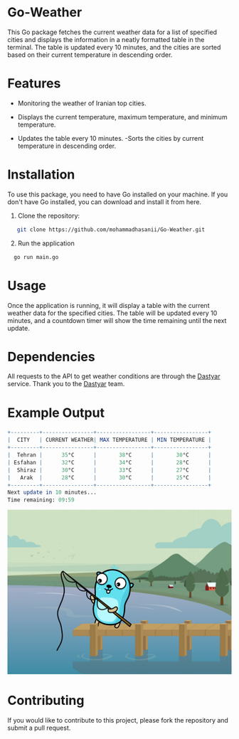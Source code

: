 
# Go-Weather

This Go package fetches the current weather data for a list of specified cities and displays the information in a neatly formatted table in the terminal. The table is updated every 10 minutes, and the cities are sorted based on their current temperature in descending order.

# Features
- Monitoring the weather of Iranian top cities.


- Displays the current temperature, maximum temperature, and minimum temperature.

- Updates the table every 10 minutes.
-Sorts the cities by current temperature in descending order.



# Installation
To use this package, you need to have Go installed on your machine. If you don't have Go installed, you can download and install it from here.


1. Clone the repository:
```bash
   git clone https://github.com/mohammadhasanii/Go-Weather.git 
```

2. Run the application
 ```bash
   go run main.go 
```

# Usage
Once the application is running, it will display a table with the current weather data for the specified cities. The table will be updated every 10 minutes, and a countdown timer will show the time remaining until the next update.

# Dependencies
All requests to the API to get weather conditions are through the [Dastyar](https://dastyar.io) service. Thank you to the [Dastyar](https://dastyar.io) team.


# Example Output

```mathematica
+---------+----------------+-----------------+-----------------+
|  CITY   | CURRENT WEATHER| MAX TEMPERATURE | MIN TEMPERATURE |
+---------+----------------+-----------------+-----------------+
|  Tehran |      35°C      |       38°C      |       30°C      |
| Esfahan |      32°C      |       34°C      |       28°C      |
|  Shiraz |      30°C      |       33°C      |       27°C      |
|   Arak  |      28°C      |       30°C      |       25°C      |
+---------+----------------+-----------------+-----------------+
Next update in 10 minutes...
Time remaining: 09:59

```

![Logo](./demo.png)



# Contributing
If you would like to contribute to this project, please fork the repository and submit a pull request.






